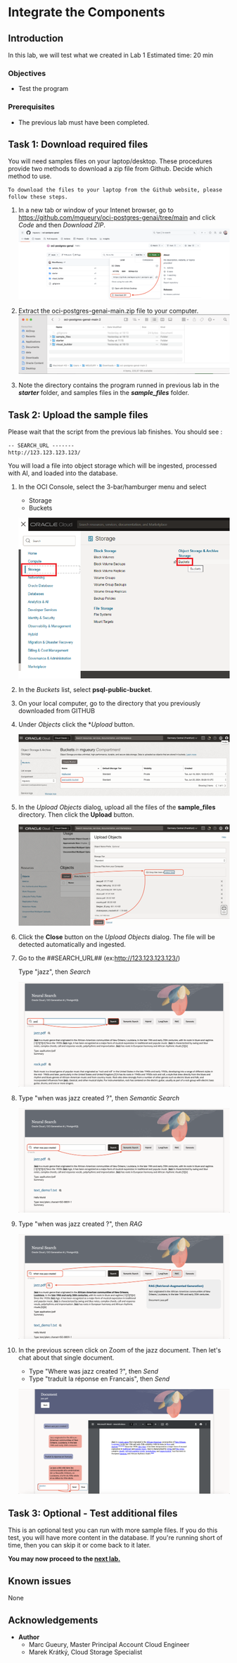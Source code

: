 
# Integrate the Components

## Introduction
In this lab, we will test what we created in Lab 1
Estimated time: 20 min

### Objectives

- Test the program

### Prerequisites
- The previous lab must have been completed.

## Task 1: Download required files
You will need samples files on your laptop/desktop. These procedures provide two methods to download a zip file from Github. Decide which method to use.

````
To download the files to your laptop from the Github website, please follow these steps.
````

1. In a new tab or window of your Intenet browser, go to https://github.com/mgueury/oci-postgres-genai/tree/main and click *Code* and then *Download ZIP*.
![GitHub_Download](images/github-download-zip.png)

1. Extract the oci-postgres-genai-main.zip file to your computer. 
![GitHub_Download](images/github-extract-zip.png) 

1. Note the directory contains the program runned in previous lab in the ***starter*** folder, and samples files in the ***sample_files*** folder.

## Task 2: Upload the sample files

Please wait that the script from the previous lab finishes. You should see :

```
-- SEARCH_URL -------
http://123.123.123.123/
```

You will load a file into object storage which will be ingested, processed with AI, and loaded into the database. 

1. In the OCI Console, select the 3-bar/hamburger menu and select
    - Storage
    - Buckets

    ![Test Bucket](images/test-bucket1.png)

1. In the *Buckets* list, select **psql-public-bucket**.
1. On your local computer, go to the directory that you previously downloaded from GITHUB
1. Under *Objects* click the **Upload* button. 

    ![Test Bucket](images/test-bucket2.png)

1. In the *Upload Objects* dialog, upload all the files of the **sample_files** directory. Then click the **Upload** button.

    ![Test Upload](images/test-upload.png)
1. Click the **Close** button on the *Upload Objects* dialog. The file will be detected automatically and ingested.
     
1. Go to the ##SEARCH_URL## (ex:http://123.123.123.123/)
    
    Type "jazz", then *Search*

    ![Test Jazz](images/test-jazz.png)

1. Type "when was jazz created ?", then *Semantic Search*

    ![Test Jazz](images/test-jazz-semantic.png)    

1. Type "when was jazz created ?", then *RAG*

    ![Test Jazz](images/test-jazz-rag.png)  

1. In the previous screen click on Zoom of the jazz document. Then let's chat about that single document.
   
    - Type "Where was jazz created ?", then *Send*
    - Type "traduit la réponse en Francais", then *Send*

    ![Test Jazz](images/test-jazz-zoom.png)          

## Task 3: Optional - Test additional files
This is an optional test you can run with more sample files. If you do this test, you will have more content in the database. If you're running short of time, then you can skip it or come back to it later.

**You may now proceed to the [next lab.](#next)**

## Known issues

None

## Acknowledgements

- **Author**
    - Marc Gueury, Master Principal Account Cloud Engineer
    - Marek Krátký, Cloud Storage Specialist 


